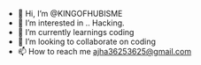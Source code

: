 - 👋 Hi, I’m @KINGOFHUBISME
- 👀 I’m interested in .. Hacking.
- 🌱 I’m currently learnings coding
- 💞️ I’m looking to collaborate on coding
- 📫 How to reach me ajha36253625@gmail.com

<!---
KINGOFHUBISME/KINGOFHUBISME is a ✨ special ✨ repository because its `README.md` (this file) appears on your GitHub profile.
You can click the Preview link to take a look at your changes.
--->
